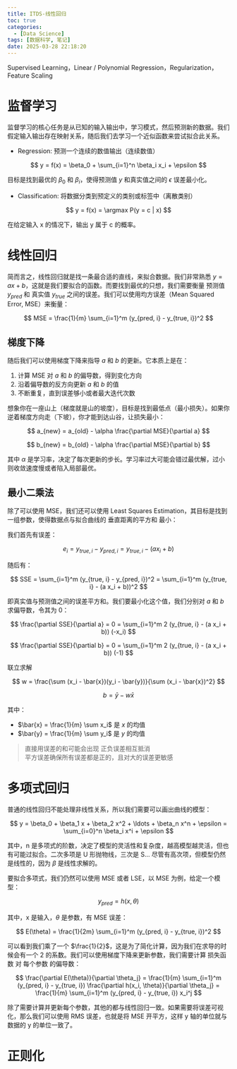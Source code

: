 ```yaml
---
title: ITDS-线性回归
toc: true
categories:
  - [Data Science]
tags: [数据科学, 笔记]
date: 2025-03-28 22:18:20
---
```


Supervised Learning，Linear / Polynomial Regression，Regularization，Feature Scaling

<!-- more -->

# 监督学习

监督学习的核心任务是从已知的输入输出中，学习模式，然后预测新的数据。我们假定输入输出存在映射关系，随后我们去学习一个近似函数来尝试拟合此关系。

- Regression: 预测一个连续的数值输出（连续数值）

$$
y = f(x) = \beta_0 + \sum_{i=1}^n \beta_i x_i + \epsilon
$$

目标是找到最优的 $\beta_0$ 和 $\beta_i$，使得预测值 $y$ 和真实值之间的 $\epsilon$ 误差最小化。

- Classification: 将数据分类到预定义的类别或标签中（离散类别）

$$
y = f(x) = \argmax P(y = c | x)
$$

在给定输入 x 的情况下，输出 y 属于 c 的概率。

# 线性回归

简而言之，线性回归就是找一条最合适的直线，来拟合数据。我们非常熟悉 $y = ax + b$，这就是我们要拟合的函数。而要找到最优的只想，我们需要衡量 预测值 $y_{pred}$ 和 真实值 $y_{true}$ 之间的误差。我们可以使用均方误差（Mean Squared Error, MSE）来衡量：

$$
MSE = \frac{1}{m} \sum_{i=1}^m (y_{pred, i} - y_{true, i})^2
$$

## 梯度下降

随后我们可以使用梯度下降来指导 $a$ 和 $b$ 的更新。它本质上是在：

1. 计算 MSE 对 $a$ 和 $b$ 的偏导数，得到变化方向
2. 沿着偏导数的反方向更新 $a$ 和 $b$ 的值
3. 不断重复，直到误差够小或者最大迭代次数

想象你在一座山上（梯度就是山的坡度），目标是找到最低点（最小损失）。如果你逆着梯度方向走（下坡），你才能到达山谷，让损失最小：

$$
a_{new} = a_{old} - \alpha \frac{\partial MSE}{\partial a}
$$

$$
b_{new} = b_{old} - \alpha \frac{\partial MSE}{\partial b}
$$

其中 $\alpha$ 是学习率，决定了每次更新的步长。学习率过大可能会错过最优解，过小则收敛速度慢或者陷入局部最优。

## 最小二乘法

除了可以使用 MSE，我们还可以使用 Least Squares Estimation，其目标是找到一组参数，使得数据点与拟合曲线的 垂直距离的平方和 最小：

我们首先有误差：

$$
e_i = y_{true, i} - y_{pred, i} = y_{true, i} - (a x_i + b)
$$

随后有：

$$
SSE = \sum_{i=1}^m (y_{true, i} - y_{pred, i})^2 = \sum_{i=1}^m (y_{true, i} - (a x_i + b))^2
$$

即真实值与预测值之间的误差平方和。我们要最小化这个值，我们分别对 $a$ 和 $b$ 求偏导数，令其为 0：

$$
\frac{\partial SSE}{\partial a} = 0 = \sum_{i=1}^m 2 (y_{true, i} - (a x_i + b)) (-x_i)
$$

$$
\frac{\partial SSE}{\partial b} = 0 = \sum_{i=1}^m 2 (y_{true, i} - (a x_i + b)) (-1)
$$

联立求解

$$
w = \frac{\sum (x_i - \bar{x})(y_i - \bar{y})}{\sum (x_i - \bar{x})^2}
$$

$$
b = \bar{y} - w \bar{x}
$$

其中：

- $\bar{x} = \frac{1}{m} \sum x_i$ 是 $x$ 的均值
- $\bar{y} = \frac{1}{m} \sum y_i$ 是 $y$ 的均值

> 直接用误差的和可能会出现 正负误差相互抵消  
> 平方误差确保所有误差都是正的，且对大的误差更敏感

# 多项式回归

普通的线性回归不能处理非线性关系，所以我们需要可以画出曲线的模型：

$$
y = \beta_0 + \beta_1 x + \beta_2 x^2 + \ldots + \beta_n x^n + \epsilon = \sum_{i=0}^n \beta_i x^i + \epsilon
$$

其中，n 是多项式的阶数，决定了模型的灵活性和复杂度，越高模型越灵活，但也有可能过拟合。二次多项是 U 形抛物线，三次是 S... 尽管有高次项，但模型仍然是线性的，因为 $\beta$ 是线性求解的。

要拟合多项式，我们仍然可以使用 MSE 或者 LSE，以 MSE 为例，给定一个模型：

$$
y_{pred} = h(x, \theta)
$$

其中，x 是输入，$\theta$ 是参数，有 MSE 误差：

$$
E(\theta) = \frac{1}{2m} \sum_{i=1}^m (y_{pred, i} - y_{true, i})^2
$$

可以看到我们乘了一个 $\frac{1}{2}$，这是为了简化计算，因为我们在求导的时候会有一个 2 的系数。我们可以使用梯度下降来更新参数，我们需要计算 损失函数 对 每个参数 的偏导数：

$$
\frac{\partial E(\theta)}{\partial \theta_j} = \frac{1}{m} \sum_{i=1}^m (y_{pred, i} - y_{true, i}) \frac{\partial h(x_i, \theta)}{\partial \theta_j} = \frac{1}{m} \sum_{i=1}^m (y_{pred, i} - y_{true, i}) x_i^j
$$

除了需要计算并更新每个参数，其他的都与线性回归一致。如果需要将误差可视化，那么我们可以使用 RMS 误差，也就是将 MSE 开平方，这样 y 轴的单位就与数据的 y 的单位一致了。

# 正则化
